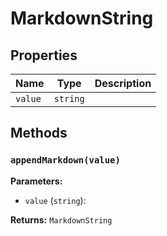 # MarkdownString

## Properties

| Name | Type | Description |
|------|------|-------------|
| `value` | `string` |  |

## Methods

### `appendMarkdown(value)`

**Parameters:**

- `value` (`string`): 

**Returns:** `MarkdownString`

